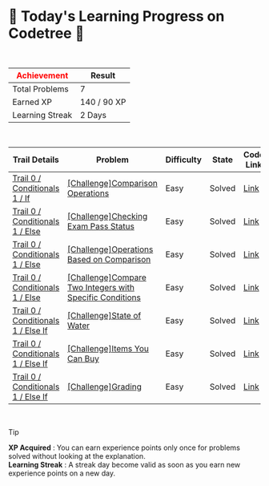 # 🌲 Today's Learning Progress on Codetree 🌲

<br />

| <span style="color:red;display:block;text-align:center;"> **Achievement**</span> | Result |
|---|---|
|Total Problems| 7 |
| Earned XP | 140 / 90 XP |
| Learning Streak | 2 Days |

<br />

|Trail Details|Problem|Difficulty|State|Code Link|
|---|---|---|---|---|
|[Trail 0 / Conditionals 1 / If](https://www.codetree.ai/trail-info/codetree-101/)|[[Challenge]Comparison Operations](https://www.codetree.ai/trails/complete/curated-cards/nl-pre-if-2/)|Easy|Solved|[Link](https://github.com/adikri/hello-world/blob/main/250416/%EB%B9%84%EA%B5%90%20%EC%97%B0%EC%82%B0/comparison-operator.js)|
|[Trail 0 / Conditionals 1 / Else](https://www.codetree.ai/trail-info/codetree-101/)|[[Challenge]Checking Exam Pass Status](https://www.codetree.ai/trails/complete/curated-cards/nl-pre-else-1/)|Easy|Solved|[Link](https://github.com/adikri/hello-world/blob/main/250416/%EC%8B%9C%ED%97%98%20%ED%86%B5%EA%B3%BC%20%EC%97%AC%EB%B6%80%20%ED%99%95%EC%9D%B8%ED%95%98%EA%B8%B0/verify-test-passed.js)|
|[Trail 0 / Conditionals 1 / Else](https://www.codetree.ai/trail-info/codetree-101/)|[[Challenge]Operations Based on Comparison](https://www.codetree.ai/trails/complete/curated-cards/nl-pre-else-2/)|Easy|Solved|[Link](https://github.com/adikri/hello-world/blob/main/250416/%EB%B9%84%EA%B5%90%EC%97%90%20%EB%94%B0%EB%A5%B8%20%EC%97%B0%EC%82%B0/operation-based-on-comparison.js)|
|[Trail 0 / Conditionals 1 / Else](https://www.codetree.ai/trail-info/codetree-101/)|[[Challenge]Compare Two Integers with Specific Conditions](https://www.codetree.ai/trails/complete/curated-cards/nl-pre-else-3/)|Easy|Solved|[Link](https://github.com/adikri/hello-world/blob/main/250416/%ED%8A%B9%EC%A0%95%20%EC%A1%B0%EA%B1%B4%20%EB%91%90%20%EC%A0%95%EC%88%98%20%EB%B9%84%EA%B5%90/specific-comparison-of-two-natural-numbers.js)|
|[Trail 0 / Conditionals 1 / Else If](https://www.codetree.ai/trail-info/codetree-101/)|[[Challenge]State of Water](https://www.codetree.ai/trails/complete/curated-cards/nl-pre-else-if-1/)|Easy|Solved|[Link](https://github.com/adikri/hello-world/blob/main/250416/%EB%AC%BC%EC%9D%98%20%EC%83%81%ED%83%9C/state-of-water.js)|
|[Trail 0 / Conditionals 1 / Else If](https://www.codetree.ai/trail-info/codetree-101/)|[[Challenge]Items You Can Buy](https://www.codetree.ai/trails/complete/curated-cards/nl-pre-else-if-2/)|Easy|Solved|[Link](https://github.com/adikri/hello-world/blob/main/250416/%EC%82%B4%20%EC%88%98%20%EC%9E%88%EB%8A%94%20%EB%AC%BC%EA%B1%B4/things-able-to-buy.js)|
|[Trail 0 / Conditionals 1 / Else If](https://www.codetree.ai/trail-info/codetree-101/)|[[Challenge]Grading](https://www.codetree.ai/trails/complete/curated-cards/nl-pre-else-if-3/)|Easy|Solved|[Link](https://github.com/adikri/hello-world/blob/main/250416/%EB%93%B1%EA%B8%89%20%EB%A7%A4%EA%B8%B0%EA%B8%B0/ranking.js)|


<br />

> [!TIP]
> **XP Acquired** : You can earn experience points only once for problems solved without looking at the explanation.  
> **Learning Streak** : A streak day become valid as soon as you earn new experience points on a new day.

